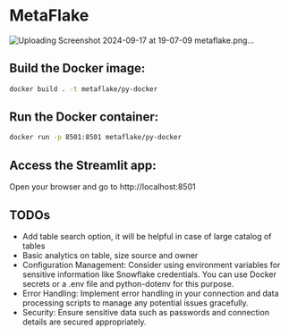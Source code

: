 # MetaFlake

![Uploading Screenshot 2024-09-17 at 19-07-09 metaflake.png…]()

## Build the Docker image:

```bash
docker build . -t metaflake/py-docker
```

## Run the Docker container:

```bash
docker run -p 8501:8501 metaflake/py-docker
```

## Access the Streamlit app:

Open your browser and go to http://localhost:8501

## TODOs
- Add table search option, it will be helpful in case of large catalog of tables
- Basic analytics on table, size source and owner
- Configuration Management: Consider using environment variables for sensitive information like Snowflake credentials. You can use Docker secrets or a .env file and python-dotenv for this purpose.
- Error Handling: Implement error handling in your connection and data processing scripts to manage any potential issues gracefully.
- Security: Ensure sensitive data such as passwords and connection details are secured appropriately.
